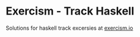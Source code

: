# Exercism - Track Haskell

Solutions for haskell track excersies at [exercism.io](https://exercism.io)


